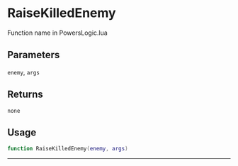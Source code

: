 # RaiseKilledEnemy
Function name in PowersLogic.lua
## Parameters
`enemy`, `args`
## Returns
`none`
## Usage
```lua
function RaiseKilledEnemy(enemy, args)
```
---
